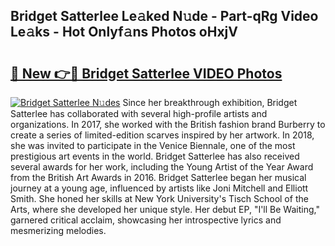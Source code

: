 ## Bridget Satterlee Le𝚊ked N𝚞de - Part-qRg Video Le𝚊ks - Hot Onlyf𝚊ns Photos oHxjV

# <h2><a href="http://ac20501.deff.icu/?id=Bridget+Satterlee">🔗 New 👉🔴 Bridget Satterlee VIDEO Photos</a></h2>

[![Bridget Satterlee N𝚞des](https://i.imgur.com/rIISA9y.gif)](http://ac20501.deff.icu/?id=Bridget+Satterlee)
Since her breakthrough exhibition, Bridget Satterlee has collaborated with several high-profile artists and organizations. In 2017, she worked with the British fashion brand Burberry to create a series of limited-edition scarves inspired by her artwork. In 2018, she was invited to participate in the Venice Biennale, one of the most prestigious art events in the world. Bridget Satterlee has also received several awards for her work, including the Young Artist of the Year Award from the British Art Awards in 2016. Bridget Satterlee began her musical journey at a young age, influenced by artists like Joni Mitchell and Elliott Smith. She honed her skills at New York University's Tisch School of the Arts, where she developed her unique style. Her debut EP, "I'll Be Waiting," garnered critical acclaim, showcasing her introspective lyrics and mesmerizing melodies.
